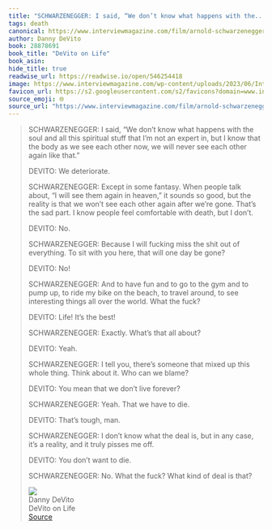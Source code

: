 ```yaml
---
title: "SCHWARZENEGGER: I said, “We don’t know what happens with the..."
tags: death
canonical: https://www.interviewmagazine.com/film/arnold-schwarzenegger-and-danny-devito-on-life-and-death?ref=shesabeast.co
author: Danny DeVito
book: 28878691
book_title: "DeVito on Life"
book_asin: 
hide_title: true
readwise_url: https://readwise.io/open/546254418
image: https://www.interviewmagazine.com/wp-content/uploads/2023/06/Interview_AS_10_F3B_Social-800x1000.jpg
favicon_url: https://s2.googleusercontent.com/s2/favicons?domain=www.interviewmagazine.com
source_emoji: 🌐
source_url: "https://www.interviewmagazine.com/film/arnold-schwarzenegger-and-danny-devito-on-life-and-death?ref=shesabeast.co#:~:text=SCHWARZENEGGER%3A%20I%20said%2C,deal%20is%20that%3F"
---
```


> SCHWARZENEGGER: I said, “We don’t know what happens with the soul and all this spiritual stuff that I’m not an expert in, but I know that the body as we see each other now, we will never see each other again like that.”
> 
> DEVITO: We deteriorate.
> 
> SCHWARZENEGGER: Except in some fantasy. When people talk about, “I will see them again in heaven,” it sounds so good, but the reality is that we won’t see each other again after we’re gone. That’s the sad part. I know people feel comfortable with death, but I don’t.
> 
> DEVITO: No.
> 
> SCHWARZENEGGER: Because I will fucking miss the shit out of everything. To sit with you here, that will one day be gone?
> 
> DEVITO: No!
> 
> SCHWARZENEGGER: And to have fun and to go to the gym and to pump up, to ride my bike on the beach, to travel around, to see interesting things all over the world. What the fuck?
> 
> DEVITO: Life! It’s the best!
> 
> SCHWARZENEGGER: Exactly. What’s that all about?
> 
> DEVITO: Yeah.
> 
> SCHWARZENEGGER: I tell you, there’s someone that mixed up this whole thing. Think about it. Who can we blame?
> 
> DEVITO: You mean that we don’t live forever?
> 
> SCHWARZENEGGER: Yeah. That we have to die.
> 
> DEVITO: That’s tough, man.
> 
> SCHWARZENEGGER: I don’t know what the deal is, but in any case, it’s a reality, and it truly pisses me off.
> 
> DEVITO: You don’t want to die.
> 
> SCHWARZENEGGER: No. What the fuck? What kind of deal is that?
> <div class="quoteback-footer"><div class="quoteback-avatar"><img class="mini-favicon" src="https://s2.googleusercontent.com/s2/favicons?domain=www.interviewmagazine.com"></div><div class="quoteback-metadata"><div class="metadata-inner"><span style="display:none">FROM:</span><div aria-label="Danny DeVito" class="quoteback-author"> Danny DeVito</div><div aria-label="DeVito on Life" class="quoteback-title"> DeVito on Life</div></div></div><div class="quoteback-backlink"><a target="_blank" aria-label="go to the full text of this quotation" rel="noopener" href="https://www.interviewmagazine.com/film/arnold-schwarzenegger-and-danny-devito-on-life-and-death?ref=shesabeast.co#:~:text=SCHWARZENEGGER%3A%20I%20said%2C,deal%20is%20that%3F" class="quoteback-arrow"> Source</a></div></div>